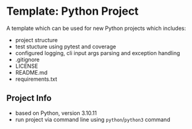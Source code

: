 # Template: Python Project
A template which can be used for new Python projects which includes:
  - project structure
  - test stucture using pytest and coverage
  - configured logging, cli input args parsing and exception handling
  - .gitignore
  - LICENSE
  - README.md
  - requirements.txt



## Project Info
- based on Python, version 3.10.11
- run project via command line using `python`/`python3` command
